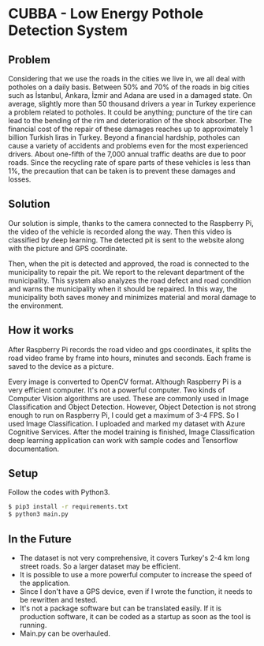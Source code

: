 # CUBBA - Low Energy Pothole Detection System
## Problem
Considering that we use the roads in the cities we live in, we all deal with potholes on a daily basis. Between 50% and 70% of the roads in big cities such as İstanbul, Ankara, İzmir and Adana are used in a damaged state. On average, slightly more than 50 thousand drivers a year in Turkey experience a problem related to potholes. It could be anything; puncture of the tire can lead to the bending of the rim and deterioration of the shock absorber. The financial cost of the repair of these damages reaches up to approximately 1 billion Turkish liras in Turkey. Beyond a financial hardship, potholes can cause a variety of accidents and problems even for the most experienced drivers. About one-fifth of the 7,000 annual traffic deaths are due to poor roads. Since the recycling rate of spare parts of these vehicles is less than 1%, the precaution that can be taken is to prevent these damages and losses.

## Solution
Our solution is simple, thanks to the camera connected to the Raspberry Pi, the video of the vehicle is recorded along the way. Then this video is classified by deep learning. The detected pit is sent to the website along with the picture and GPS coordinate.

Then, when the pit is detected and approved, the road is connected to the municipality to repair the pit. We report to the relevant department of the municipality. This system also analyzes the road defect and road condition and warns the municipality when it should be repaired. In this way, the municipality both saves money and minimizes material and moral damage to the environment.

## How it works
After Raspberry Pi records the road video and gps coordinates, it splits the road video frame by frame into hours, minutes and seconds. Each frame is saved to the device as a picture.

Every image is converted to OpenCV format. Although Raspberry Pi is a very efficient computer. It's not a powerful computer. Two kinds of Computer Vision algorithms are used. These are commonly used in Image Classification and Object Detection. However, Object Detection is not strong enough to run on Raspberry Pi, I could get a maximum of 3-4 FPS. So I used Image Classification. I uploaded and marked my dataset with Azure Cognitive Services. After the model training is finished, Image Classification deep learning application can work with sample codes and Tensorflow documentation.

## Setup
Follow the codes with Python3.
```bash
$ pip3 install -r requirements.txt
$ python3 main.py
```

## In the Future
- The dataset is not very comprehensive, it covers Turkey's 2-4 km long street roads. So a larger dataset may be efficient.
- It is possible to use a more powerful computer to increase the speed of the application.
- Since I don't have a GPS device, even if I wrote the function, it needs to be rewritten and tested.
- It's not a package software but can be translated easily. If it is production software, it can be coded as a startup as soon as the tool is running.
- Main.py can be overhauled.